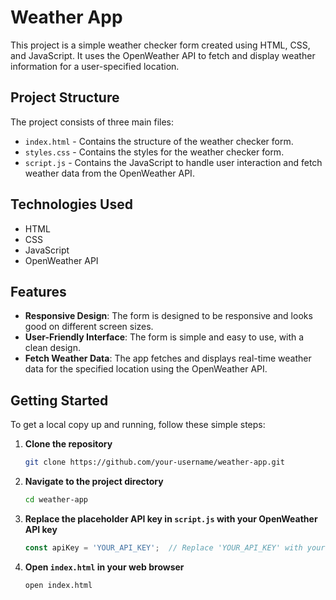 # Weather App

This project is a simple weather checker form created using HTML, CSS, and JavaScript. It uses the OpenWeather API to fetch and display weather information for a user-specified location.

## Project Structure

The project consists of three main files:
- `index.html` - Contains the structure of the weather checker form.
- `styles.css` - Contains the styles for the weather checker form.
- `script.js` - Contains the JavaScript to handle user interaction and fetch weather data from the OpenWeather API.

## Technologies Used

- HTML
- CSS
- JavaScript
- OpenWeather API

## Features

- **Responsive Design**: The form is designed to be responsive and looks good on different screen sizes.
- **User-Friendly Interface**: The form is simple and easy to use, with a clean design.
- **Fetch Weather Data**: The app fetches and displays real-time weather data for the specified location using the OpenWeather API.

## Getting Started

To get a local copy up and running, follow these simple steps:

1. **Clone the repository**
    ```sh
    git clone https://github.com/your-username/weather-app.git
    ```

2. **Navigate to the project directory**
    ```sh
    cd weather-app
    ```

3. **Replace the placeholder API key in `script.js` with your OpenWeather API key**
    ```javascript
    const apiKey = 'YOUR_API_KEY';  // Replace 'YOUR_API_KEY' with your actual OpenWeather API key
    ```

4. **Open `index.html` in your web browser**
    ```sh
    open index.html